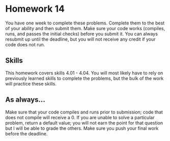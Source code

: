 # Homework 14

You have one week to complete these problems. Complete them to the best of your ability and then submit them. Make sure your code works (compiles, runs, and passes the initial checks) before you submit it. You can always resubmit up until the deadline, but you will not receive any credit if your code does not run.

## Skills

This homework covers skills 4.01 - 4.04. You will most likely have to rely on previously learned skills to complete the problems, but the bulk of the work will practice these skills.

## As always...
Make sure that your code compiles and runs prior to submission; code that does not compile will receive a 0. If you are unable to solve a particular problem, return a default value; you will not earn the point for that question but I will be able to grade the others. Make sure you push your final work before the deadline.

